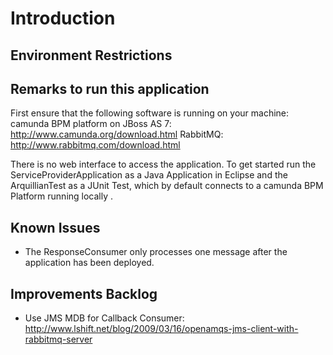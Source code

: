 # Introduction

## Environment Restrictions

## Remarks to run this application
First ensure that the following software is running on your machine:
camunda BPM platform on JBoss AS 7: http://www.camunda.org/download.html
RabbitMQ: http://www.rabbitmq.com/download.html

There is no web interface to access the application. To get started run the
ServiceProviderApplication as a Java Application in Eclipse and the
ArquillianTest as a JUnit Test, which by default connects to a camunda BPM Platform
running locally  .

## Known Issues
- The ResponseConsumer only processes one message after the application has been deployed.

## Improvements Backlog
- Use JMS MDB for Callback Consumer: http://www.lshift.net/blog/2009/03/16/openamqs-jms-client-with-rabbitmq-server
